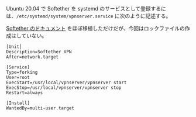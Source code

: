 Ubuntu 20.04 で Softether を systemd のサービスとして登録するには、`/etc/systemd/system/vpnserver.service` に次のように記述する。

[Softether のドキュメント](https://ja.softether.org/4-docs/1-manual/7/7.3#7.3.8_.E3.82.B9.E3.82.BF.E3.83.BC.E3.83.88.E3.82.A2.E3.83.83.E3.83.97.E3.82.B9.E3.82.AF.E3.83.AA.E3.83.97.E3.83.88.E3.81.B8.E3.81.AE.E7.99.BB.E9.8C.B2) をほぼ移植しただけだが、今回はロックファイルの作成はしていない。

```
[Unit]
Description=Softether VPN
After=network.target

[Service]
Type=forking
User=root
ExecStart=/usr/local/vpnserver/vpnserver start
ExecStop=/usr/local/vpnserver/vpnserver stop
Restart=always

[Install]
WantedBy=multi-user.target
```
